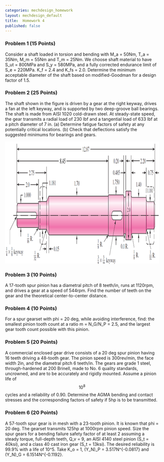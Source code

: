 ```yaml
---
categories: mechdesign_homework
layout: mechdesign_default
title:  Homework 4
published: false
---
```

<style TYPE="text/css">
code.has-jax {font: inherit; font-size: 100%; background: inherit; border: inherit;}
</style>
<script type="text/x-mathjax-config">
MathJax.Hub.Config({
    tex2jax: {
        inlineMath: [['$','$'], ['\\(','\\)']],
        skipTags: ['script', 'noscript', 'style', 'textarea', 'pre'] // removed 'code' entry
    }
});
MathJax.Hub.Queue(function() {
    var all = MathJax.Hub.getAllJax(), i;
    for(i = 0; i < all.length; i += 1) {
        all[i].SourceElement().parentNode.className += ' has-jax';
    }
});
</script>
<script type="text/javascript" src="http://cdn.mathjax.org/mathjax/latest/MathJax.js?config=TeX-AMS-MML_HTMLorMML"></script>


### Problem 1 (15 Points)

Consider a shaft loaded in torsion and bending with M_a = 50Nm, T_a = 35Nm, M_m = 55Nm and
T_m = 25Nm. We choose shaft material to have S_ut = 800MPa and S_y = 580MPa, and a 
fully corrected endurance limit of S_e = 220MPa. K_f = 2.4 and K_fs = 2.0. 
Determine the minimum acceptable diameter of the shaft based on modified-Goodman for a design factor of 1.5.
<!--7-1-->

<!--
### Problem 2 (25 Points)
The rotating solid steel shaft is simply supported by bearings at points B and C and is driven
by a gear (not shown) which meshes with the spur gear at D, which has a 150-mm pitch diameter.
The force F from the drive gear acts at a pressure angle of 20 degree. The shaft transmits a torque
to point A of $$T_A$$ = 340 Nm. The shaft is machined from steel with $$S_y$$ = 420 MPa and
$$S_{ut}$$ = 560 MPa. Using a factor of safety of 2.5, determine the minimum allowable diameter of
the 140-mm section of the shaft based on (a) a static yield analysis using the distortion energy
theory and (b) a fatigue-failure analysis. Assume sharp fillet radii at the bearing shoulders for
estimating stress-concentration factors.

<img src="/_images/mechdesign/hw4_2.png" alt="Drawing" style="height: 400px;"/> 

### Problem 3 (25 Points)
The shaft shown below has been proposed for the application defined in problem 3-73.
Specify a square key for gear B (i.e., determine the width/height ( w = h ) and length l of the
key), using a factor of safety of 1.1. It is known from problem 3-73 that a steady torque of
3101Nm is transmitted through the key from the gear to the shaft. Use 1020 CD steel for
the key. All fillets 2mm. Dimensions in mm.

<img src="/_images/mechdesign/hw4_3.png" alt="Drawing" style="height: 400px;"/> 
-->

### Problem 2 (25 Points)
The shaft shown in the figure is driven by a gear at the right keyway, drives a fan at the left keyway,
and is supported by two deep-groove ball bearings. The shaft is made from AISI 1020 cold-drawn steel. 
At steady-state speed, the gear transmits a radial load of 230 lbf and a tangential load of
633 lbf at a pitch diameter of 7 in.
(a) Determine fatigue factors of safety at any potentially critical locations.
(b) Check that deflections satisfy the suggested minimums for bearings and gears.

<img src="/_images/mechdesign/hw4_4.png" alt="Drawing" style="height: 400px;"/> 

<!--
### Problem 5 (10 Points)
Please read the wind turbine gearbox design problem [here](/_teaching/mechdesign/gearbox.pdf).
The spreadsheet for solving this problem is [here](https://docs.google.com/spreadsheets/d/1dfkUJD38Czb83s4KqrjdQ_XKyZaOYaEAMyOnBMsjDPY/edit?usp=sharing).
**Please make a copy of it so you can edit.**
Try to find gear teeth numbers (on the summary page, highlighted in yellow) that are feasible (check gear feasibility in the "constraint" column)
and produce the minimal gearbox volume.

Report the numbers, and please describe your strategy in searching for these numbers.
-->

### Problem 3 (10 Points)

A 17-tooth spur pinion has a diametral pitch of 8 teeth/in, runs at 1120rpm, and drives a
gear at a speed of 544rpm. Find the number of teeth on the gear and the theoretical
center-to-center distance.

### Problem 4 (10 Points)
For a spur gearset with phi = 20 deg, while avoiding interference, find: the smallest pinion tooth
count at a ratio m = N_G/N_P = 2.5, and the largest gear tooth count possible with this pinion.

### Problem 5 (20 Points)
A commercial enclosed gear drive consists of a 20 deg spur pinion having 16 teeth driving
a 48-tooth gear. The pinion speed is 300rev/min, the face width 2in, and the diametral pitch
6 teeth/in. The gears are grade 1 steel, through-hardened at 200 Brinell, made to No. 6
quality standards, uncrowned, and are to be accurately and rigidly mounted. Assume a pinion
life of $$10^8$$ cycles and a reliability of 0.90. Determine the AGMA bending and contact stresses
and the corresponding factors of safety if 5hp is to be transmitted.

### Problem 6 (20 Points)
A 57-tooth spur gear is in mesh with a 23-tooth pinion. It is known that phi = 20 deg. 
The gearset transmits 125hp at 1000rpm pinion speed. Size the spur gears for a bending failure safety
factor of at least 2 assuming a steady torque, full-depth teeth, Q_v = 9, an AISI 4140 steel
pinion (S_t = 40ksi), and a class 40 cast iron gear (S_t = 13ksi). 
The desired reliability is 99.9%
with a life of 10^5. Take K_o = 1, (Y_N)_P = 3.517N^{-0.0817} 
and (Y_N)_G = 6.1514N^{-0.1192}.
